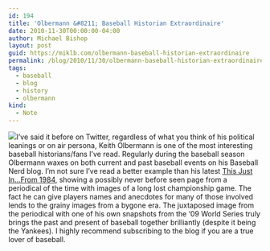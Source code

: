 ```yaml
---
id: 194
title: 'Olbermann &#8211; Baseball Historian Extraordinaire'
date: 2010-11-30T00:00:00-04:00
author: Michael Bishop
layout: post
guid: https://miklb.com/olbermann-baseball-historian-extraordinaire
permalink: /blog/2010/11/30/olbermann-baseball-historian-extraordinaire/
tags:
  - baseball
  - blog
  - history
  - olbermann
kind:
  - Note
---
```

<p><a href="http://keitholbermann.mlblogs.com/assets_c/2010/11/TempleWilsonDetail-thumb-250x344-2542801.jpg"><img src="http://miklb.com/user/images/olbermann_blog.jpg" class="right" /></a>I’ve said it before on Twitter, regardless of what you think of his political leanings or on air persona, Keith Olbermann is one of the most interesting baseball historians/fans I’ve read.  Regularly during the baseball season Olbermann waxes on both current and past baseball events on his Baseball Nerd blog.  I’m not sure I’ve read a better example than his latest <a href="http://keitholbermann.mlblogs.com/archives/2010/11/this_just_infrom_1894.html">This Just In…From 1984</a>, showing a possibly never before seen page from a periodical of the time with images of a long lost championship game.  The fact he can give players names and anecdotes for many of those involved lends to the grainy images from a bygone era.  The juxtaposed image from the periodical with one of his own snapshots from the ‘09 World Series truly brings the past and present of baseball together brilliantly (despite it being the Yankees).  I highly recommend subscribing to the blog if you are a true lover of baseball.</p>